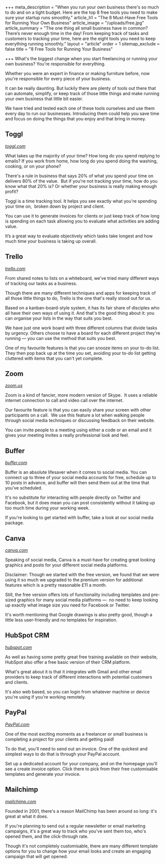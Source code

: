 +++
meta_description = "When you run your own business there's so much to do and on a tight budget. Here are the top 8 free tools you need to make sure your startup runs smoothly."
article_h1 = "The 8 Must-Have Free Tools for Running Your Own Business"
article_image = "/uploads/free.jpg"
article_summary = "The one thing all small business have in common? There’s never enough time in the day! From keeping track of tasks and customers to tracking your time, here are the eight tools you need to keep everything running smoothly."
layout = "article"
order = 1
sitemap_exclude = false
title = "8 Free Tools for Running Your Business"

+++
What's the biggest change when you start freelancing or running your own business? You're responsible for everything.

Whether you were an expert in finance or making furniture before, now you're responsible for every piece of your business.

It can be really daunting. But luckily there are plenty of tools out there that can automate, simplify, or keep track of those little things and make running your own business that little bit easier.

We have tried and tested each one of these tools ourselves and use them every day to run our businesses. Introducing them could help you save time and focus on doing the things that you enjoy and that bring in money.

## Toggl

[_toggl.com_](https://toggl.com/)

What takes up the majority of your time? How long do you spend replying to emails? If you work from home, how long do you spend doing the washing, cooking, or on your phone?

There's a rule in business that says 20% of what you spend your time on delivers 80% of the value.  But if you're not tracking your time, how do you know what that 20% is? Or whether your business is really making enough profit?

Toggl is a time tracking tool. It helps you see exactly what you're spending your time on,  broken down by project and client.

You can use it to generate invoices for clients or just keep track of how long is spending on each task allowing you to evaluate what activities are adding value.

It’s a great way to evaluate objectively which tasks take longest and how much time your business is taking up overall. 

## Trello

[_trello.com_](https://trello.com/) 

From shared notes to lists on a whiteboard, we've tried many different ways of tracking our tasks as a business.

Though there are many different techniques and apps for keeping track of all those little things to do, Trello is the one that's really stood out for us.

Based on a kanban-board-style system, it has its fair share of disciples who all have their own ways of using it. And that's the good thing about it: you can organise your lists in the way that suits you best.

We have just one work board with three different columns that divide tasks by urgency. Others choose to have a board for each different project they're running — you can use the method that suits you best.

One of my favourite features is that you can snooze items on your to-do list. They then pop back up at the time you set, avoiding your to-do list getting cluttered with items that you can't yet complete.

## Zoom 

[_zoom.us_](https://zoom.us/)

Zoom is a kind of fancier, more modern version of Skype.  It uses a reliable internet connection to call and video call over the internet.

Our favourite feature is that you can easily share your screen with other participants on a call.  We use this feature a lot when walking people through social media techniques or discussing feedback on their website.

You can invite people to a meeting using either a code or an email and it gives your meeting invites a really professional look and feel.

## Buffer

[_buffer.com_](https://buffer.com/)

Buffer is an absolute lifesaver when it comes to social media. You can connect up to three of your social media accounts for free, schedule up to 10 posts in advance, and buffer will then send them out at the time that you’ve scheduled.

It's no substitute for interacting with people directly on Twitter and Facebook, but it does mean you can post consistently without it taking up too much time during your working week.

If you're looking to get started with buffer, take a look at our social media package. 

## Canva 

[_canva.com_](https://www.canva.com/)

Speaking of social media, Canva is a must-have for creating great looking graphics and posts for your different social media platforms.

Disclaimer: Though we started with the free version, we found that we were using it so much we upgraded to the premium version for additional features which is a pretty reasonable £11 a month.

Still, the free version offers lots of functionality including templates and pre-sized graphics for many social media platforms —  no need to keep looking up exactly what image size you need for Facebook or Twitter.

It's worth mentioning that Google drawings is also pretty good, though a little less user-friendly and no templates for inspiration. 

## HubSpot CRM

[_hubspot.com_](https://www.hubspot.com/products/crm)

As well as having some pretty great free training available on their website, HubSpot also offer a free basic version of their CRM platform.

What's great about it is that it integrates with Gmail and other email providers to keep track of different interactions with potential customers and clients.

It's also web based, so you can login from whatever machine or device you're using if you're working remotely.

## PayPal

[_PayPal.com_](https://www.paypal.com/uk/webapps/mpp/email-invoice)

One of the most exciting moments as a freelancer or small business is completing a project for your clients and getting paid!

To do that, you'll need to send out an invoice. One of the quickest and simplest ways to do that is through your PayPal account.

Set up a dedicated account for your company, and on the homepage you'll see a create invoice option. Click there to pick from their free customisable templates and generate your invoice.

## Mailchimp 

[_mailchimp.com_](https://mailchimp.com/)

Founded in 2001, there's a reason MailChimp has been around so long: it's great at what it does.

If you're planning to send out a regular newsletter or email marketing campaigns, it's a great way to track who you've sent them too, who's opened them, and the click-through rate.

Though it's not completely customisable, there are many different template options for you to change how your email looks and create an engaging campaign that will get opened.